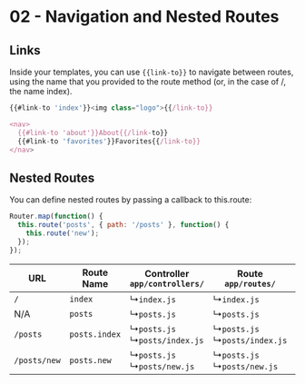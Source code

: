 # 02 - Navigation and Nested Routes

## Links

Inside your templates, you can use `{{link-to}}` to navigate between routes, using the name that you provided to the route method (or, in the case of /, the name index).

```js
{{#link-to 'index'}}<img class="logo">{{/link-to}}

<nav>
  {{#link-to 'about'}}About{{/link-to}}
  {{#link-to 'favorites'}}Favorites{{/link-to}}
</nav>
```

## Nested Routes

You can define nested routes by passing a callback to this.route:

```js
Router.map(function() {
  this.route('posts', { path: '/posts' }, function() {
    this.route('new');
  });
});
```

<table>
  <thead>
  <tr>
   <th>URL</th>
   <th>Route Name</th>
   <th>
     Controller<br>
     <code>app/controllers/</code>
   </th>
   <th>
     Route<br>
     <code>app/routes/</code>
   </th>
   <th>
     Template<br>
     <code>app/templates/</code>
   </th>
  </tr>
  </thead>
  <tbody><tr>
    <td><code>/</code></td>
    <td><code>index</code></td>
    <td>↳<code>index.js</code></td>
    <td>↳<code>index.js</code></td>
    <td>↳<code>index.js</code></td>
  </tr>
  <tr>
    <td>N/A</td>
    <td><code>posts</code></td>
    <td>↳<code>posts.js</code></td>
    <td>↳<code>posts.js</code></td>
    <td>↳<code>posts.hbs</code></td>
  </tr>
  <tr>
    <td><code>/posts</code></td>
    <td><code>posts.index</code></td>
    <td>↳<code>posts.js</code><br>↳<code>posts/index.js</code></td>
    <td>↳<code>posts.js</code><br>↳<code>posts/index.js</code></td>
    <td>↳<code>posts.hbs</code><br>↳<code>posts/index.hbs</code></td>
  </tr>
  <tr>
    <td><code>/posts/new</code></td>
    <td><code>posts.new</code></td>
    <td>↳<code>posts.js</code><br>↳<code>posts/new.js</code></td>
    <td>↳<code>posts.js</code><br>↳<code>posts/new.js</code></td>
    <td>↳<code>posts.hbs</code><br>↳<code>posts/new.hbs</code></td>
  </tr>
</tbody></table>

